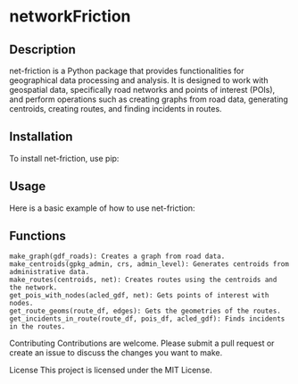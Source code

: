 # networkFriction

## Description
net-friction is a Python package that provides functionalities for geographical data processing and analysis. It is designed to work with geospatial data, specifically road networks and points of interest (POIs), and perform operations such as creating graphs from road data, generating centroids, creating routes, and finding incidents in routes.

## Installation
To install net-friction, use pip:

## Usage
Here is a basic example of how to use net-friction:

## Functions
```
make_graph(gdf_roads): Creates a graph from road data.
make_centroids(gpkg_admin, crs, admin_level): Generates centroids from administrative data.
make_routes(centroids, net): Creates routes using the centroids and the network.
get_pois_with_nodes(acled_gdf, net): Gets points of interest with nodes.
get_route_geoms(route_df, edges): Gets the geometries of the routes.
get_incidents_in_route(route_df, pois_df, acled_gdf): Finds incidents in the routes.
```
Contributing
Contributions are welcome. Please submit a pull request or create an issue to discuss the changes you want to make.

License
This project is licensed under the MIT License.